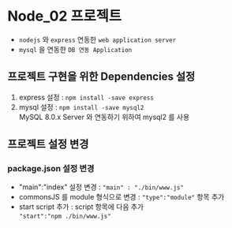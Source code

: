 # Node_02 프로젝트

- `nodejs` 와 `express` 연동한 `web application server`
- `mysql` 을 연동한 `DB 연동 Application`

## 프로젝트 구현을 위한 Dependencies 설정

1. express 설정 : `npm install -save express`
2. mysql 설정 : `npm install -save mysql2`  
   MySQL 8.0.x Server 와 연동하기 위하여 mysql2 를 사용

## 프로젝트 설정 변경

### package.json 설정 변경

- "main":"index" 설정 변경 : `"main" : "./bin/www.js"`
- commonsJS 를 module 형식으로 변경 : `"type":"module"` 항목 추가
- start script 추가 : script 항목에 다음 추가  
  `"start":"npm ./bin/www.js"`
